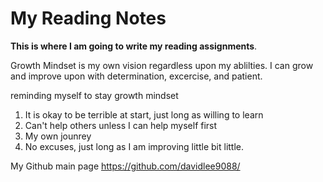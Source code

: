 # My Reading Notes

**This is where I am going to write my reading assignments**. 

Growth Mindset is my own vision regardless upon my ablilties. I can grow and improve upon with determination, excercise, and patient. 

reminding myself to stay growth mindset
1. It is okay to be terrible at start, just long as willing to learn
2. Can't help others unless I can help myself first
3. My own jounrey
4. No excuses, just long as I am improving little bit little.

My Github main page https://github.com/davidlee9088/
